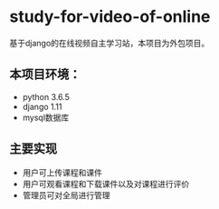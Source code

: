 # study-for-video-of-online
基于django的在线视频自主学习站，本项目为外包项目。

## 本项目环境：
* python 3.6.5
* django 1.11
* mysql数据库

## 主要实现
* 用户可上传课程和课件
* 用户可观看课程和下载课件以及对课程进行评价
* 管理员可对全局进行管理
